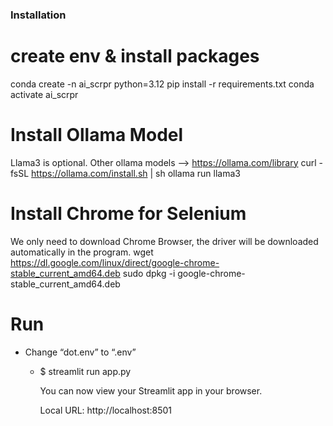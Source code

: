 ### Installation

# create env & install packages
conda create -n ai_scrpr python=3.12
pip install -r requirements.txt
conda activate ai_scrpr

# Install Ollama Model
Llama3 is optional. Other ollama models --> https://ollama.com/library
    curl -fsSL https://ollama.com/install.sh | sh
    ollama run llama3

# Install Chrome for Selenium
We only need to download Chrome Browser, the driver will be downloaded automatically in the program.
    wget https://dl.google.com/linux/direct/google-chrome-stable_current_amd64.deb
    sudo dpkg -i google-chrome-stable_current_amd64.deb

# Run
- Change “dot.env” to “.env”

    - $ streamlit run app.py

        You can now view your Streamlit app in your browser.

        Local URL: http://localhost:8501
